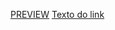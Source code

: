 <a href="https://to-do-list-pearl-pi.vercel.app/" target="_blank">PREVIEW</a>
<a href="https://to-do-list-pearl-pi.vercel.app/" target="_blank" rel="noopener noreferrer">Texto do link</a>
